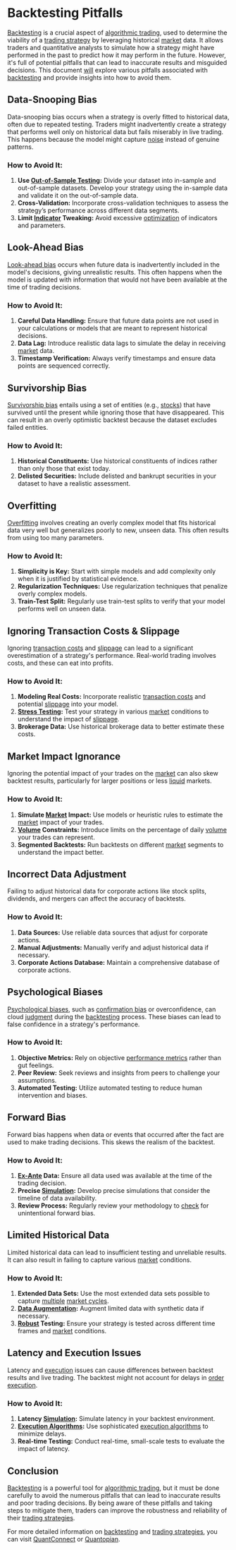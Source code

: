 # Backtesting Pitfalls

[Backtesting](../b/backtesting.md) is a crucial aspect of [algorithmic trading](../a/algorithmic_trading.md), used to determine the viability of a [trading strategy](../t/trading_strategy.md) by leveraging historical [market](../m/market.md) data. It allows traders and quantitative analysts to simulate how a strategy might have performed in the past to predict how it may perform in the future. However, it's full of potential pitfalls that can lead to inaccurate results and misguided decisions. This document [will](../w/will.md) explore various pitfalls associated with [backtesting](../b/backtesting.md) and provide insights into how to avoid them.

## Data-Snooping Bias

Data-snooping bias occurs when a strategy is overly fitted to historical data, often due to repeated testing. Traders might inadvertently create a strategy that performs well only on historical data but fails miserably in live trading. This happens because the model might capture [noise](../n/noise.md) instead of genuine patterns.

### How to Avoid It:

1. **Use [Out-of-Sample Testing](../o/out-of-sample_testing.md):** Divide your dataset into in-sample and out-of-sample datasets. Develop your strategy using the in-sample data and validate it on the out-of-sample data.
2. **Cross-Validation:** Incorporate cross-validation techniques to assess the strategy’s performance across different data segments.
3. **Limit [Indicator](../i/indicator.md) Tweaking:** Avoid excessive [optimization](../o/optimization.md) of indicators and parameters.

## Look-Ahead Bias

[Look-ahead bias](../l/look-ahead_bias.md) occurs when future data is inadvertently included in the model's decisions, giving unrealistic results. This often happens when the model is updated with information that would not have been available at the time of trading decisions.

### How to Avoid It:

1. **Careful Data Handling:** Ensure that future data points are not used in your calculations or models that are meant to represent historical decisions.
2. **Data Lag:** Introduce realistic data lags to simulate the delay in receiving [market](../m/market.md) data.
3. **Timestamp Verification:** Always verify timestamps and ensure data points are sequenced correctly.

## Survivorship Bias

[Survivorship bias](../s/survivorship_bias.md) entails using a set of entities (e.g., [stocks](../s/stock.md)) that have survived until the present while ignoring those that have disappeared. This can result in an overly optimistic backtest because the dataset excludes failed entities.

### How to Avoid It:

1. **Historical Constituents:** Use historical constituents of indices rather than only those that exist today.
2. **Delisted Securities:** Include delisted and bankrupt securities in your dataset to have a realistic assessment.

## Overfitting

[Overfitting](../o/overfitting.md) involves creating an overly complex model that fits historical data very well but generalizes poorly to new, unseen data. This often results from using too many parameters.

### How to Avoid It:

1. **Simplicity is Key:** Start with simple models and add complexity only when it is justified by statistical evidence.
2. **Regularization Techniques:** Use regularization techniques that penalize overly complex models.
3. **Train-Test Split:** Regularly use train-test splits to verify that your model performs well on unseen data.

## Ignoring Transaction Costs & Slippage

Ignoring [transaction costs](../t/transaction_costs.md) and [slippage](../s/slippage.md) can lead to a significant overestimation of a strategy's performance. Real-world trading involves costs, and these can eat into profits.

### How to Avoid It:

1. **Modeling Real Costs:** Incorporate realistic [transaction costs](../t/transaction_costs.md) and potential [slippage](../s/slippage.md) into your model.
2. **[Stress Testing](../s/stress_testing_in_trading.md):** Test your strategy in various [market](../m/market.md) conditions to understand the impact of [slippage](../s/slippage.md).
3. **Brokerage Data:** Use historical brokerage data to better estimate these costs.

## Market Impact Ignorance

Ignoring the potential impact of your trades on the [market](../m/market.md) can also skew backtest results, particularly for larger positions or less [liquid](../l/liquid.md) markets.

### How to Avoid It:

1. **Simulate [Market](../m/market.md) Impact:** Use models or heuristic rules to estimate the [market](../m/market.md) impact of your trades.
2. **[Volume](../v/volume.md) Constraints:** Introduce limits on the percentage of daily [volume](../v/volume.md) your trades can represent.
3. **Segmented Backtests:** Run backtests on different [market](../m/market.md) segments to understand the impact better.

## Incorrect Data Adjustment

Failing to adjust historical data for corporate actions like stock splits, dividends, and mergers can affect the accuracy of backtests.

### How to Avoid It:

1. **Data Sources:** Use reliable data sources that adjust for corporate actions.
2. **Manual Adjustments:** Manually verify and adjust historical data if necessary.
3. **Corporate Actions Database:** Maintain a comprehensive database of corporate actions.

## Psychological Biases

[Psychological biases](../p/psychological_biases_in_trading.md), such as [confirmation bias](../c/confirmation_bias.md) or overconfidence, can cloud [judgment](../j/judgment.md) during the [backtesting](../b/backtesting.md) process. These biases can lead to false confidence in a strategy's performance.

### How to Avoid It:

1. **Objective Metrics:** Rely on objective [performance metrics](../p/performance_metrics.md) rather than gut feelings.
2. **Peer Review:** Seek reviews and insights from peers to challenge your assumptions.
3. **Automated Testing:** Utilize automated testing to reduce human intervention and biases.

## Forward Bias

Forward bias happens when data or events that occurred after the fact are used to make trading decisions. This skews the realism of the backtest.

### How to Avoid It:

1. **[Ex-Ante](../e/ex-ante.md) Data:** Ensure all data used was available at the time of the trading decision.
2. **Precise [Simulation](../s/simulation_in_trading.md):** Develop precise simulations that consider the timeline of data availability.
3. **Review Process:** Regularly review your methodology to [check](../c/check.md) for unintentional forward bias.

## Limited Historical Data

Limited historical data can lead to insufficient testing and unreliable results. It can also result in failing to capture various [market](../m/market.md) conditions.

### How to Avoid It:

1. **Extended Data Sets:** Use the most extended data sets possible to capture [multiple](../m/multiple.md) [market cycles](../m/market_cycles.md).
2. **[Data Augmentation](../d/data_augmentation.md):** Augment limited data with synthetic data if necessary.
3. **[Robust](../r/robust.md) Testing:** Ensure your strategy is tested across different time frames and [market](../m/market.md) conditions.

## Latency and Execution Issues

Latency and [execution](../e/execution.md) issues can cause differences between backtest results and live trading. The backtest might not account for delays in [order](../o/order.md) [execution](../e/execution.md).

### How to Avoid It:

1. **Latency [Simulation](../s/simulation_in_trading.md):** Simulate latency in your backtest environment.
2. **[Execution Algorithms](../e/execution_algorithms.md):** Use sophisticated [execution algorithms](../e/execution_algorithms.md) to minimize delays.
3. **Real-time Testing:** Conduct real-time, small-scale tests to evaluate the impact of latency.

## Conclusion

[Backtesting](../b/backtesting.md) is a powerful tool for [algorithmic trading](../a/algorithmic_trading.md), but it must be done carefully to avoid the numerous pitfalls that can lead to inaccurate results and poor trading decisions. By being aware of these pitfalls and taking steps to mitigate them, traders can improve the robustness and reliability of their [trading strategies](../t/trading_strategies.md).

For more detailed information on [backtesting](../b/backtesting.md) and [trading strategies](../t/trading_strategies.md), you can visit [QuantConnect](https://www.quantconnect.com) or [Quantopian](https://www.quantopian.com).